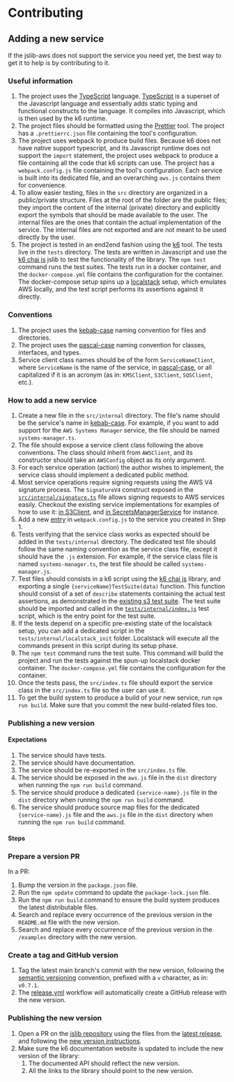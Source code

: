 # Contributing

## Adding a new service

If the jslib-aws does not support the service you need yet, the best way to get it to help is by contributing to it.

### Useful information

1. The project uses the [TypeScript](https://www.typescriptlang.org/) language. [TypeScript](https://www.typescriptlang.org/) is a superset of the Javascript language and essentially adds static typing and functional constructs to the language. It compiles into Javascript, which is then used by the k6 runtime.
2. The project files should be formatted using the [Prettier](https://prettier.io/) tool. The project has a `.prettierrc.json` file containing the tool's configuration.
3. The project uses webpack to produce build files. Because k6 does not have native support typescript, and its Javascript runtime does not support the `import` statement, the project uses webpack to produce a file containing all the code that k6 scripts can use. The project has a `webpack.config.js` file containing the tool's configuration. Each service is built into its dedicated file, and an overarching `aws.js` contains them for convenience.
4. To allow easier testing, files in the `src` directory are organized in a public/private structure. Files at the root of the folder are the public files; they import the content of the internal (private) directory and explicitly export the symbols that should be made available to the user. The internal files are the ones that contain the actual implementation of the service. The internal files are not exported and are not meant to be used directly by the user.
5. The project is tested in an end2end fashion using the [k6](https://k6.io/) tool. The tests live in the `tests` directory. The tests are written in Javascript and use the [k6 chai js](https://grafana.com/docs/k6/latest/javascript-api/jslib/k6chaijs) jslib to test the functionality of the library. The `npm test` command runs the test suites. The tests run in a docker container, and the `docker-compose.yml` file contains the configuration for the container. The docker-compose setup spins up a [localstack](https://github.com/localstack/localstack) setup, which emulates AWS locally, and the test script performs its assertions against it directly.

### Conventions

1. The project uses the [kebab-case](https://en.wikipedia.org/wiki/Letter_case#Kebab_case) naming convention for files and directories.
2. The project uses the [pascal-case](https://www.theserverside.com/definition/Pascal-case) naming convention for classes, interfaces, and types.
3. Service client class names should be of the form `ServiceNameClient`, where `ServiceName` is the name of the service, in [pascal-case](https://www.theserverside.com/definition/Pascal-case), or all capitalized if it is an acronym (as in: `KMSClient`, `S3Client`, `SQSClient`, etc.).

### How to add a new service

1. Create a new file in the `src/internal` directory. The file's name should be the service's name in [kebab-case](https://en.wikipedia.org/wiki/Letter_case#Kebab_case). For example, if you want to add support for the `AWS Systems Manager` service, the file should be named `systems-manager.ts`.
2. The file should expose a service client class following the above conventions. The class should inherit from `AWSClient`, and its constructor should take an `AWSConfig` object as its only argument.
3. For each service operation (action) the author wishes to implement, the service class should implement a dedicated public method.
4. Most service operations require signing requests using the AWS V4 signature process. The `SignatureV4` construct exposed in the [`src/internal/signature.ts`](https://github.com/grafana/k6-jslib-aws/blob/main/src/internal/signature.ts#L9) file allows signing requests to AWS services easily. Checkout the existing service implementations for examples of how to use it: [in S3Client](https://github.com/grafana/k6-jslib-aws/blob/main/src/internal/s3.ts#L48), and [in SecretsManagerService](https://github.com/grafana/k6-jslib-aws/blob/main/src/internal/secrets-manager.ts#L63) for instance.
5. Add a new [entry](https://webpack.js.org/concepts/entry-points/) in `webpack.config.js` to the service you created in Step 1.
6. Tests verifying that the service class works as expected should be added in the `tests/internal` directory. The dedicated test file should follow the same naming convention as the service class file, except it should have the `.js` extension. For example, if the service class file is named `systems-manager.ts`, the test file should be called `systems-manager.js`.
7. Test files should consists in a k6 script using the [k6 chai js](https://grafana.com/docs/k6/latest/javascript-api/jslib/k6chaijs) library, and exporting a single `{serviceName}TestSuite(data)` function. This function should consist of a set of `describe` statements containing the actual test assertions, as demonstrated in the [existing s3 test suite](https://github.com/grafana/k6-jslib-aws/blob/main/tests/internal/s3.js). The test suite should be imported and called in the [`tests/internal/index.js`](https://github.com/grafana/k6-jslib-aws/blob/main/tests/index.js) test script, which is the entry point for the test suite.
8. If the tests depend on a specific pre-existing state of the localstack setup, you can add a dedicated script in the `tests/internal/localstack_init` folder. Localstack will execute all the commands present in this script during its setup phase.
9. The `npm test` command runs the test suite. This command will build the project and run the tests against the spun-up localstack docker container. The `docker-compose.yml` file contains the configuration for the container.
10. Once the tests pass, the `src/index.ts` file should export the service class in the `src/index.ts` file so the user can use it.
11. To get the build system to produce a build of your new service, run `npm run build`. Make sure that you commit the new build-related files too.

### Publishing a new version

#### Expectations

1. The service should have tests.
2. The service should have documentation.
3. The service should be re-exported in the `src/index.ts` file.
4. The service should be exposed in the `aws.js` file in the `dist` directory when running the `npm run build` command.
5. The service should produce a dedicated `{service-name}.js` file in the `dist` directory when running the `npm run build` command.
6. The service should produce source map files for the dedicated `{service-name}.js` file and the `aws.js` file in the `dist` directory when running the `npm run build` command.

#### Steps

### Prepare a version PR

In a PR:

1. Bump the version in the `package.json` file.
2. Run the `npm update` command to update the `package-lock.json` file.
3. Run the `npm run build` command to ensure the build system produces the latest distributable files.
4. Search and replace every occurrence of the previous version in the `README.md` file with the new version.
5. Search and replace every occurrence of the previous version in the `/examples` directory with the new version.

### Create a tag and GitHub version

1. Tag the latest main branch's commit with the new version, following the [semantic versioning](https://semver.org/) convention, prefixed with a `v` character, as in: `v0.7.1`.
2. The [release.yml](.github/workflows/release.yml) workflow will automatically create a GitHub release with the new version.

### Publishing the new version

1. Open a PR on the [jslib repository](https://github.com/grafana/jslib.k6.io) using the files from the [latest release](https://github.com/grafana/k6-jslib-aws/releases),
and following the [new version instructions](https://github.com/grafana/jslib.k6.io#updating-a-version-of-a-js-package-listed-in-packagejson-dependencies).
2. Make sure the k6 documentation website is updated to include the new version of the library:
    1. The documented API should reflect the new version.
    2. All the links to the library should point to the new version.
